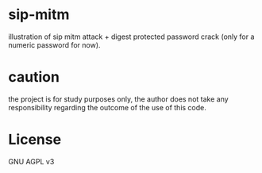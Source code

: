 # sip-mitm
illustration of sip mitm attack + digest protected password crack (only for a numeric password for now).

# caution
the project is for study purposes only, the author does not take any responsibility regarding the outcome of the use of this code.

# License
GNU AGPL v3
